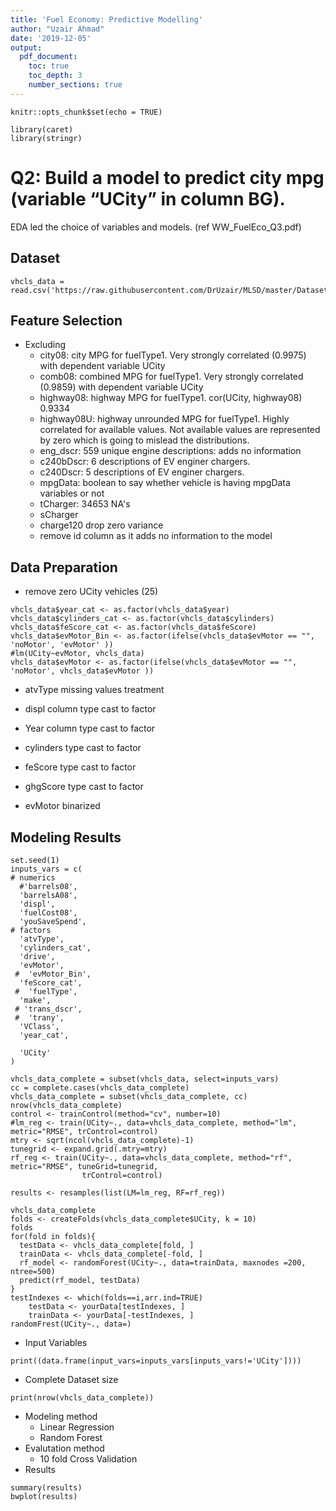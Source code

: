 ```yaml
---
title: 'Fuel Economy: Predictive Modelling'
author: "Uzair Ahmad"
date: '2019-12-05'
output:
  pdf_document:
    toc: true
    toc_depth: 3
    number_sections: true
---
```


```{r setup, include=FALSE}
knitr::opts_chunk$set(echo = TRUE)
```

```{R, load_libraries, message=F, warning=F, echo=FALSE}
library(caret) 
library(stringr)
```

# Q2: Build a model to predict city mpg (variable “UCity” in column BG). 

EDA led the choice of variables and models. (ref WW_FuelEco_Q3.pdf)

## Dataset

```{R, laod_data, echo=FALSE}
vhcls_data = read.csv('https://raw.githubusercontent.com/DrUzair/MLSD/master/Datasets/vehicles.csv')
```

## Feature Selection

- Excluding 
  - city08: city MPG for fuelType1. Very strongly correlated (0.9975) with dependent variable UCity
  - comb08: combined MPG for fuelType1. Very strongly correlated (0.9859) with dependent variable UCity
  - highway08: highway MPG for fuelType1. cor(UCity, highway08) 0.9334
  - highway08U: highway unrounded MPG for fuelType1. Highly correlated for available values. Not available values are represented by zero which is going to mislead the distributions. 
  - eng_dscr: 559 unique engine descriptions: adds no information
  - c240bDscr: 6 descriptions of EV enginer chargers. 
  - c240Dscr: 5 descriptions of EV enginer chargers.
  - mpgData: boolean to say whether vehicle is having mpgData variables or not
  - tCharger: 34653 NA's
  - sCharger
  - charge120 drop zero variance
  - remove id column as it adds no information to the model

## Data Preparation

- remove zero UCity vehicles (25)
```{R, echo=FALSE}
vhcls_data$year_cat <- as.factor(vhcls_data$year)
vhcls_data$cylinders_cat <- as.factor(vhcls_data$cylinders)
vhcls_data$feScore_cat <- as.factor(vhcls_data$feScore)
vhcls_data$evMotor_Bin <- as.factor(ifelse(vhcls_data$evMotor == "", 'noMotor', 'evMotor' ))
#lm(UCity~evMotor, vhcls_data)
vhcls_data$evMotor <- as.factor(ifelse(vhcls_data$evMotor == "", 'noMotor', vhcls_data$evMotor ))
```
- atvType missing values treatment

- displ column type cast to factor


- Year column type cast to factor

- cylinders type cast to factor

- feScore type cast to factor

- ghgScore type cast to factor

- evMotor binarized

## Modeling Results
  
```{R, train_models, message=F, warning=F, echo=FALSE}
set.seed(1)
inputs_vars = c(
# numerics
  #'barrels08',
  'barrelsA08',
  'displ',
  'fuelCost08',
  'youSaveSpend',
# factors
  'atvType',
  'cylinders_cat', 
  'drive',
  'evMotor',
 #  'evMotor_Bin',
  'feScore_cat',
 #  'fuelType',
  'make',
 # 'trans_dscr',
 #  'trany',
  'VClass',
  'year_cat',
  
  'UCity'
)

vhcls_data_complete = subset(vhcls_data, select=inputs_vars)
cc = complete.cases(vhcls_data_complete)
vhcls_data_complete = subset(vhcls_data_complete, cc)
nrow(vhcls_data_complete)
control <- trainControl(method="cv", number=10)
#lm_reg <- train(UCity~., data=vhcls_data_complete, method="lm", metric="RMSE", trControl=control)
mtry <- sqrt(ncol(vhcls_data_complete)-1)
tunegrid <- expand.grid(.mtry=mtry)
rf_reg <- train(UCity~., data=vhcls_data_complete, method="rf", metric="RMSE", tuneGrid=tunegrid, 
                trControl=control)

results <- resamples(list(LM=lm_reg, RF=rf_reg))
```
```{R}
vhcls_data_complete
folds <- createFolds(vhcls_data_complete$UCity, k = 10)
folds
for(fold in folds){
  testData <- vhcls_data_complete[fold, ]
  trainData <- vhcls_data_complete[-fold, ]
  rf_model <- randomForest(UCity~., data=trainData, maxnodes =200, ntree=500)
  predict(rf_model, testData)
}
testIndexes <- which(folds==i,arr.ind=TRUE)
    testData <- yourData[testIndexes, ]
    trainData <- yourData[-testIndexes, ]
randomFrest(UCity~., data=)
```
- Input Variables
```{R, echo=FALSE}
print((data.frame(input_vars=inputs_vars[inputs_vars!='UCity'])))
```
- Complete Dataset size
```{R, echo=FALSE}
print(nrow(vhcls_data_complete))
```
- Modeling method
  - Linear Regression
  - Random Forest
- Evalutation method
  - 10 fold Cross Validation
- Results
```{R, echo=FALSE}
summary(results)
bwplot(results)
```
